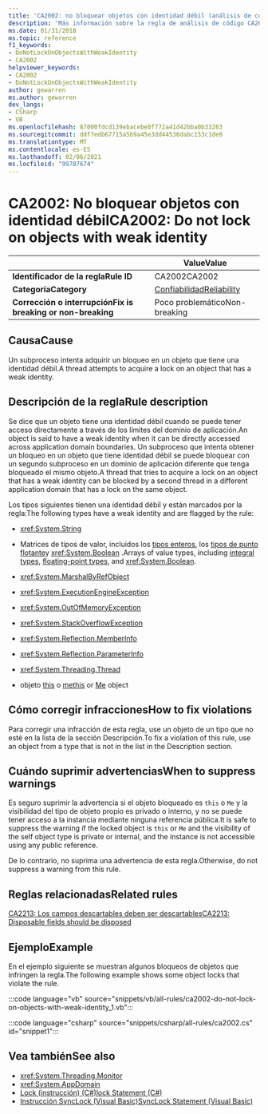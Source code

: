 ```yaml
---
title: 'CA2002: no bloquear objetos con identidad débil (análisis de código)'
description: 'Más información sobre la regla de análisis de código CA2002: no bloquear objetos con identidad débil'
ms.date: 01/31/2018
ms.topic: reference
f1_keywords:
- DoNotLockOnObjectsWithWeakIdentity
- CA2002
helpviewer_keywords:
- CA2002
- DoNotLockOnObjectsWithWeakIdentity
author: gewarren
ms.author: gewarren
dev_langs:
- CSharp
- VB
ms.openlocfilehash: 87000fdcd139ebacebe0f772a41d42bba0b33283
ms.sourcegitcommit: ddf7edb67715a5b9a45e3dd44536dabc153c1de0
ms.translationtype: MT
ms.contentlocale: es-ES
ms.lasthandoff: 02/06/2021
ms.locfileid: "99787674"
---
```

# <a name="ca2002-do-not-lock-on-objects-with-weak-identity"></a><span data-ttu-id="0da17-103">CA2002: No bloquear objetos con identidad débil</span><span class="sxs-lookup"><span data-stu-id="0da17-103">CA2002: Do not lock on objects with weak identity</span></span>

| | <span data-ttu-id="0da17-104">Value</span><span class="sxs-lookup"><span data-stu-id="0da17-104">Value</span></span> |
|-|-|
| <span data-ttu-id="0da17-105">**Identificador de la regla**</span><span class="sxs-lookup"><span data-stu-id="0da17-105">**Rule ID**</span></span> |<span data-ttu-id="0da17-106">CA2002</span><span class="sxs-lookup"><span data-stu-id="0da17-106">CA2002</span></span>|
| <span data-ttu-id="0da17-107">**Categoría**</span><span class="sxs-lookup"><span data-stu-id="0da17-107">**Category**</span></span> |[<span data-ttu-id="0da17-108">Confiabilidad</span><span class="sxs-lookup"><span data-stu-id="0da17-108">Reliability</span></span>](reliability-warnings.md)|
| <span data-ttu-id="0da17-109">**Corrección o interrupción**</span><span class="sxs-lookup"><span data-stu-id="0da17-109">**Fix is breaking or non-breaking**</span></span> |<span data-ttu-id="0da17-110">Poco problemático</span><span class="sxs-lookup"><span data-stu-id="0da17-110">Non-breaking</span></span>|

## <a name="cause"></a><span data-ttu-id="0da17-111">Causa</span><span class="sxs-lookup"><span data-stu-id="0da17-111">Cause</span></span>

<span data-ttu-id="0da17-112">Un subproceso intenta adquirir un bloqueo en un objeto que tiene una identidad débil.</span><span class="sxs-lookup"><span data-stu-id="0da17-112">A thread attempts to acquire a lock on an object that has a weak identity.</span></span>

## <a name="rule-description"></a><span data-ttu-id="0da17-113">Descripción de la regla</span><span class="sxs-lookup"><span data-stu-id="0da17-113">Rule description</span></span>

<span data-ttu-id="0da17-114">Se dice que un objeto tiene una identidad débil cuando se puede tener acceso directamente a través de los límites del dominio de aplicación.</span><span class="sxs-lookup"><span data-stu-id="0da17-114">An object is said to have a weak identity when it can be directly accessed across application domain boundaries.</span></span> <span data-ttu-id="0da17-115">Un subproceso que intenta obtener un bloqueo en un objeto que tiene identidad débil se puede bloquear con un segundo subproceso en un dominio de aplicación diferente que tenga bloqueado el mismo objeto.</span><span class="sxs-lookup"><span data-stu-id="0da17-115">A thread that tries to acquire a lock on an object that has a weak identity can be blocked by a second thread in a different application domain that has a lock on the same object.</span></span>

<span data-ttu-id="0da17-116">Los tipos siguientes tienen una identidad débil y están marcados por la regla:</span><span class="sxs-lookup"><span data-stu-id="0da17-116">The following types have a weak identity and are flagged by the rule:</span></span>

- <xref:System.String>

- <span data-ttu-id="0da17-117">Matrices de tipos de valor, incluidos los [tipos enteros](../../../csharp/language-reference/builtin-types/integral-numeric-types.md), los [tipos de punto flotante](../../../csharp/language-reference/builtin-types/floating-point-numeric-types.md)y <xref:System.Boolean> .</span><span class="sxs-lookup"><span data-stu-id="0da17-117">Arrays of value types, including [integral types](../../../csharp/language-reference/builtin-types/integral-numeric-types.md), [floating-point types](../../../csharp/language-reference/builtin-types/floating-point-numeric-types.md), and <xref:System.Boolean>.</span></span>

- <xref:System.MarshalByRefObject>

- <xref:System.ExecutionEngineException>

- <xref:System.OutOfMemoryException>

- <xref:System.StackOverflowException>

- <xref:System.Reflection.MemberInfo>

- <xref:System.Reflection.ParameterInfo>

- <xref:System.Threading.Thread>

- <span data-ttu-id="0da17-118">objeto [this](../../../csharp/language-reference/keywords/this.md) o [me](../../../visual-basic/programming-guide/program-structure/me-my-mybase-and-myclass.md)</span><span class="sxs-lookup"><span data-stu-id="0da17-118">[this](../../../csharp/language-reference/keywords/this.md) or [Me](../../../visual-basic/programming-guide/program-structure/me-my-mybase-and-myclass.md) object</span></span>

## <a name="how-to-fix-violations"></a><span data-ttu-id="0da17-119">Cómo corregir infracciones</span><span class="sxs-lookup"><span data-stu-id="0da17-119">How to fix violations</span></span>

<span data-ttu-id="0da17-120">Para corregir una infracción de esta regla, use un objeto de un tipo que no esté en la lista de la sección Descripción.</span><span class="sxs-lookup"><span data-stu-id="0da17-120">To fix a violation of this rule, use an object from a type that is not in the list in the Description section.</span></span>

## <a name="when-to-suppress-warnings"></a><span data-ttu-id="0da17-121">Cuándo suprimir advertencias</span><span class="sxs-lookup"><span data-stu-id="0da17-121">When to suppress warnings</span></span>

<span data-ttu-id="0da17-122">Es seguro suprimir la advertencia si el objeto bloqueado es `this` o `Me` y la visibilidad del tipo de objeto propio es privado o interno, y no se puede tener acceso a la instancia mediante ninguna referencia pública.</span><span class="sxs-lookup"><span data-stu-id="0da17-122">It is safe to suppress the warning if the locked object is `this` or `Me` and the visibility of the self object type is private or internal, and the instance is not accessible using any public reference.</span></span>

<span data-ttu-id="0da17-123">De lo contrario, no suprima una advertencia de esta regla.</span><span class="sxs-lookup"><span data-stu-id="0da17-123">Otherwise, do not suppress a warning from this rule.</span></span>

## <a name="related-rules"></a><span data-ttu-id="0da17-124">Reglas relacionadas</span><span class="sxs-lookup"><span data-stu-id="0da17-124">Related rules</span></span>

[<span data-ttu-id="0da17-125">CA2213: Los campos descartables deben ser descartables</span><span class="sxs-lookup"><span data-stu-id="0da17-125">CA2213: Disposable fields should be disposed</span></span>](ca2213.md)

## <a name="example"></a><span data-ttu-id="0da17-126">Ejemplo</span><span class="sxs-lookup"><span data-stu-id="0da17-126">Example</span></span>

<span data-ttu-id="0da17-127">En el ejemplo siguiente se muestran algunos bloqueos de objetos que infringen la regla.</span><span class="sxs-lookup"><span data-stu-id="0da17-127">The following example shows some object locks that violate the rule.</span></span>

:::code language="vb" source="snippets/vb/all-rules/ca2002-do-not-lock-on-objects-with-weak-identity_1.vb":::

:::code language="csharp" source="snippets/csharp/all-rules/ca2002.cs" id="snippet1":::

## <a name="see-also"></a><span data-ttu-id="0da17-128">Vea también</span><span class="sxs-lookup"><span data-stu-id="0da17-128">See also</span></span>

- <xref:System.Threading.Monitor>
- <xref:System.AppDomain>
- [<span data-ttu-id="0da17-129">Lock (instrucción) (C#)</span><span class="sxs-lookup"><span data-stu-id="0da17-129">lock Statement (C#)</span></span>](../../../csharp/language-reference/keywords/lock-statement.md)
- [<span data-ttu-id="0da17-130">Instrucción SyncLock (Visual Basic)</span><span class="sxs-lookup"><span data-stu-id="0da17-130">SyncLock Statement (Visual Basic)</span></span>](../../../visual-basic/language-reference/statements/synclock-statement.md)
